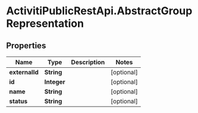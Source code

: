 # ActivitiPublicRestApi.AbstractGroupRepresentation

## Properties
Name | Type | Description | Notes
------------ | ------------- | ------------- | -------------
**externalId** | **String** |  | [optional] 
**id** | **Integer** |  | [optional] 
**name** | **String** |  | [optional] 
**status** | **String** |  | [optional] 


